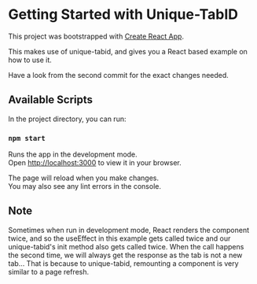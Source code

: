 # Getting Started with Unique-TabID

This project was bootstrapped with [Create React App](https://github.com/facebook/create-react-app).

This makes use of unique-tabid, and gives you a React based example on how to use it.

Have a look from the second commit for the exact changes needed.

## Available Scripts

In the project directory, you can run:

### `npm start`

Runs the app in the development mode.\
Open [http://localhost:3000](http://localhost:3000) to view it in your browser.

The page will reload when you make changes.\
You may also see any lint errors in the console.

## Note

Sometimes when run in development mode, React renders the component twice, and so the useEffect in this example gets called twice and our unique-tabid's init method also gets called twice. When the call happens the second time, we will always get the response as the tab is not a new tab... That is because to unique-tabid, remounting a component is very similar to a page refresh.